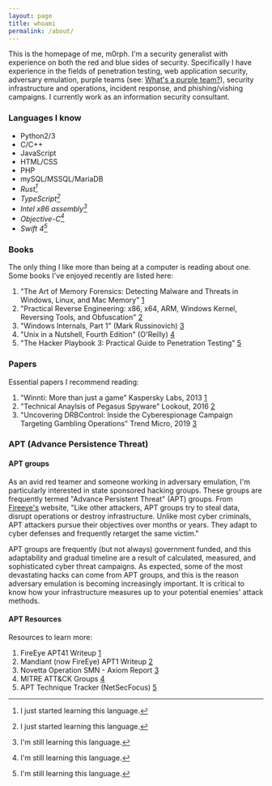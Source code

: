 ```yaml
---
layout: page
title: whoami
permalink: /about/
---
```


This is the homepage of me, m0rph. I'm a security generalist with experience on both the red and blue sides of security. Specifically I have experience in the fields of penetration testing, web application security, adversary emulation, purple teams (see: [What's a purple team?](https://hackernoon.com/what-is-purple-teaming-in-cybersecurity)), security infrastructure and operations, incident response, and phishing/vishing campaigns. I currently work as an information security consultant.

### **Languages I know**

- Python2/3
- C/C++
- JavaScript
- HTML/CSS
- PHP
- mySQL/MSSQL/MariaDB
- *Rust[^smallnote]*
- *TypeScript[^smallnote]*
- *Intel x86 assembly[^bignote]*
- *Objective-C[^bignote]*
- *Swift 4[^bignote]*

[^bignote]: I'm still learning this language.
[^smallnote]: I just started learning this language.

### **Books**

The only thing I like more than being at a computer is reading about one. Some books I've enjoyed recently  are listed here:

1. "The Art of Memory Forensics: Detecting Malware and Threats in Windows, Linux, and Mac Memory" [1](https://www.amazon.com/Art-Memory-Forensics-Detecting-Malware/dp/1118825098)
2. "Practical Reverse Engineering: x86, x64, ARM, Windows Kernel, Reversing Tools, and Obfuscation" [2](https://www.amazon.com/Practical-Reverse-Engineering-Reversing-Obfuscation/dp/1118787315)
3. "Windows Internals, Part 1" (Mark Russinovich) [3](https://www.amazon.com/Windows-Internals-Part-architecture-management/dp/0735684189/ref=pd_sbs_14_t_1/146-5645421-6075957?_encoding=UTF8&pd_rd_i=0735684189&pd_rd_r=1c8999eb-5fc4-4735-92fb-bb58bfac06a7&pd_rd_w=SGaCG&pd_rd_wg=lSZNe&pf_rd_p=5cfcfe89-300f-47d2-b1ad-a4e27203a02a&pf_rd_r=CESP0F81JSQP8AXPC4PA&psc=1&refRID=CESP0F81JSQP8AXPC4PA)
4. "Unix in a Nutshell, Fourth Edition" (O'Reilly) [4](https://www.amazon.com/Unix-Nutshell-Fourth-Arnold-Robbins/dp/0596100299/ref=sr_1_2?keywords=unix+in+a+nutshell&qid=1582601381&s=books&sr=1-2)
5. "The Hacker Playbook 3: Practical Guide to Penetration Testing" [5](https://www.amazon.com/Hacker-Playbook-Practical-Penetration-Testing/dp/1980901759/ref=sr_1_2?dchild=1&keywords=the+hacker+playbook+3&qid=1597607613&sr=8-2)

### **Papers**

Essential papers I recommend reading:

1. "Winnti: More than just a game" Kaspersky Labs, 2013 [1](https://media.kasperskycontenthub.com/wp-content/uploads/sites/43/2018/03/20134508/winnti-more-than-just-a-game-130410.pdf)
2. "Technical Anaylsis of Pegasus Spyware" Lookout, 2016 [2](http://info.lookout.com/rs/051-ESQ-475/images/lookout-pegasus-technical-analysis.pdf)
3. "Uncovering DRBControl: Inside the Cyberespionage Campaign Targeting Gambling Operations" Trend Micro, 2019 [3](https://documents.trendmicro.com/assets/white_papers/wp-uncovering-DRBcontrol.pdf) 

### **APT (Advance Persistence Threat)**

#### **APT groups**

As an avid red teamer and someone working in adversary emulation, I'm particularly interested in state sponsored hacking groups. These groups are frequently termed "Advance Persistent Threat" (APT) groups. From [Fireeye's](https://www.mandiant.com/resources/insights/advanced-persistent-threats-apts) website, "Like other attackers, APT groups try to steal data, disrupt operations or destroy infrastructure. Unlike most cyber criminals, APT attackers pursue their objectives over months or years. They adapt to cyber defenses and frequently retarget the same victim."

APT groups are frequently (but not always) government funded, and this adaptability and gradual timeline are a result of calculated, measured, and sophisticated cyber threat campaigns. As expected, some of the most devastating hacks can come from APT groups, and this is the reason adversary emulation is becoming increasingly important. It is critical to know how your infrastructure measures up to your potential enemies' attack methods.

#### **APT Resources**

Resources to learn more:

1. FireEye APT41 Writeup [1](https://content.fireeye.com/apt-41/rpt-apt41/)
2. Mandiant (now FireEye) APT1 Writeup [2](https://www.mandiant.com/sites/default/files/2021-09/mandiant-apt1-report.pdf)
3. Novetta Operation SMN - Axiom Report [3](https://www.novetta.com/wp-content/uploads/2020/10/Axiom-Executive-Summary.pdf)
4. MITRE ATT&CK Groups [4](https://attack.mitre.org/groups/)
5. APT Technique Tracker (NetSecFocus) [5](https://docs.google.com/spreadsheets/d/1H9_xaxQHpWaa4O_Son4Gx0YOIzlcBWMsdvePFX68EKU/edit#gid=1864660085)
